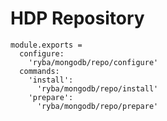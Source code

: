 
# HDP Repository

    module.exports =
      configure:
        'ryba/mongodb/repo/configure'
      commands:
        'install':
          'ryba/mongodb/repo/install'
        'prepare':
          'ryba/mongodb/repo/prepare'
